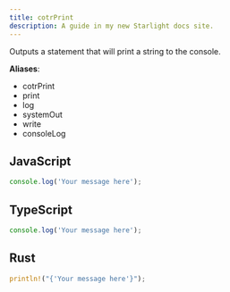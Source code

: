 ```yaml
---
title: cotrPrint
description: A guide in my new Starlight docs site.
---
```


Outputs a statement that will print a string to the console.

**Aliases**:
- cotrPrint
- print
- log
- systemOut
- write
- consoleLog

## JavaScript

```javascript
console.log('Your message here');
```

## TypeScript

```typescript
console.log('Your message here');
``` 

## Rust

```rust
println!("{'Your message here'}");
```


